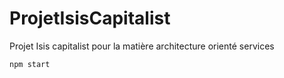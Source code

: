 # ProjetIsisCapitalist
Projet Isis capitalist pour la matière architecture orienté services
```
npm start
```
